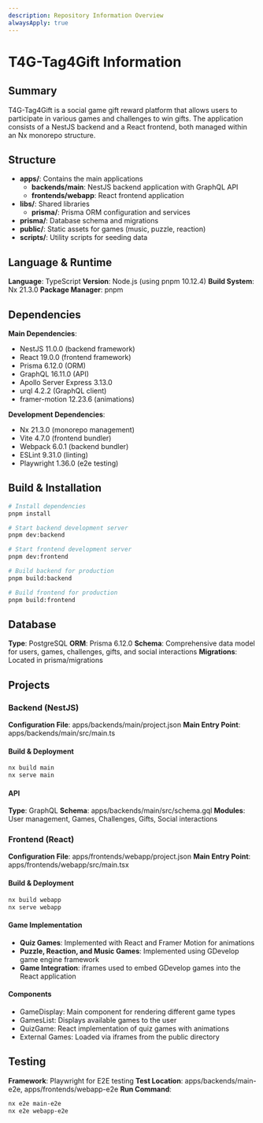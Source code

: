 ```yaml
---
description: Repository Information Overview
alwaysApply: true
---
```


# T4G-Tag4Gift Information

## Summary
T4G-Tag4Gift is a social game gift reward platform that allows users to participate in various games and challenges to win gifts. The application consists of a NestJS backend and a React frontend, both managed within an Nx monorepo structure.

## Structure
- **apps/**: Contains the main applications
  - **backends/main**: NestJS backend application with GraphQL API
  - **frontends/webapp**: React frontend application
- **libs/**: Shared libraries
  - **prisma/**: Prisma ORM configuration and services
- **prisma/**: Database schema and migrations
- **public/**: Static assets for games (music, puzzle, reaction)
- **scripts/**: Utility scripts for seeding data

## Language & Runtime
**Language**: TypeScript
**Version**: Node.js (using pnpm 10.12.4)
**Build System**: Nx 21.3.0
**Package Manager**: pnpm

## Dependencies
**Main Dependencies**:
- NestJS 11.0.0 (backend framework)
- React 19.0.0 (frontend framework)
- Prisma 6.12.0 (ORM)
- GraphQL 16.11.0 (API)
- Apollo Server Express 3.13.0
- urql 4.2.2 (GraphQL client)
- framer-motion 12.23.6 (animations)

**Development Dependencies**:
- Nx 21.3.0 (monorepo management)
- Vite 4.7.0 (frontend bundler)
- Webpack 6.0.1 (backend bundler)
- ESLint 9.31.0 (linting)
- Playwright 1.36.0 (e2e testing)

## Build & Installation
```bash
# Install dependencies
pnpm install

# Start backend development server
pnpm dev:backend

# Start frontend development server
pnpm dev:frontend

# Build backend for production
pnpm build:backend

# Build frontend for production
pnpm build:frontend
```

## Database
**Type**: PostgreSQL
**ORM**: Prisma 6.12.0
**Schema**: Comprehensive data model for users, games, challenges, gifts, and social interactions
**Migrations**: Located in prisma/migrations

## Projects

### Backend (NestJS)
**Configuration File**: apps/backends/main/project.json
**Main Entry Point**: apps/backends/main/src/main.ts

#### Build & Deployment
```bash
nx build main
nx serve main
```

#### API
**Type**: GraphQL
**Schema**: apps/backends/main/src/schema.gql
**Modules**: User management, Games, Challenges, Gifts, Social interactions

### Frontend (React)
**Configuration File**: apps/frontends/webapp/project.json
**Main Entry Point**: apps/frontends/webapp/src/main.tsx

#### Build & Deployment
```bash
nx build webapp
nx serve webapp
```

#### Game Implementation
- **Quiz Games**: Implemented with React and Framer Motion for animations
- **Puzzle, Reaction, and Music Games**: Implemented using GDevelop game engine framework
- **Game Integration**: iframes used to embed GDevelop games into the React application

#### Components
- GameDisplay: Main component for rendering different game types
- GamesList: Displays available games to the user
- QuizGame: React implementation of quiz games with animations
- External Games: Loaded via iframes from the public directory

## Testing
**Framework**: Playwright for E2E testing
**Test Location**: apps/backends/main-e2e, apps/frontends/webapp-e2e
**Run Command**:
```bash
nx e2e main-e2e
nx e2e webapp-e2e
```
